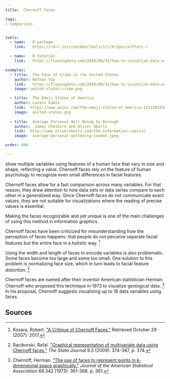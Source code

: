 ```yaml
---
title:  Chernoff faces

tags:
- comparison


tools:
  - name:   R package
    link:   https://rdrr.io/cran/DescTools/src/R/SpecialPlots.r

  - name:   R tutorial
    link:   https://flowingdata.com/2010/08/31/how-to-visualize-data-with-cartoonish-faces/

examples:
  - title:  The Face of Crime in the United States
    author: Nathan Yau
    link:   https://flowingdata.com/2010/08/31/how-to-visualize-data-with-cartoonish-faces/#jp-carousel-20488
    image: united-states-crime.png

  - title:  The Emoji States of America
    author: Lazaro Gamio
    link:  https://www.axios.com/the-emoji-states-of-america-1513302318-0ca61705-de75-4c8f-8521-5cbab12a45f2.html
    image:  united-states.png
 
  - title:  Average Personal Well-Being by Borough
    author:  James Cheshire and Oliver Uberti
    link:  http://www.oliveruberti.com/the-information-capital
    image:  average-personal-wellbeing-london.jpeg

order: 480

---
```

show multiple variables using features of a human face that vary in size and shape, reflecting a value. Chernoff faces rely on the feature of human psychology to recognize even small differences in facial features.

<!--more-->

Chernoff faces allow for a fast comparison across many variables. For that reason, they draw attention to how data sets or data series compare to each other in a generalized way. Since Chernoff faces do not communicate exact values, they are not suitable for visualizations where the reading of precise values is essential.

Making the faces recognizable and yet unique is one of the main challenges of using this method in information graphics. 


Chernoff faces have been criticized for misunderstanding how the perception of faces happens: that people do not perceive separate facial features but the entire face in a holistic way. [^kosara]

Using the width and length of faces to encode variables is also problematic. Some faces become too large and some too small. One solution to this problem is normalizing face size,  which in turn leads to facial feature distortion. [^raciborski]

Chernoff faces are named after their inventor American statistician Herman Chernoff who proposed this technique in 1973 to visualize geological data. [^chernoff] In his proposal, Chernoff suggests visualizing up to 18 data variables using faces.

## Sources
[^kosara]: Kosara, Robert. ["A Critique of Chernoff Faces."](https://eagereyes.org/criticism/chernoff-faces) Retrieved October 29 (2007): 2017.
[^raciborski]: Raciborski, Rafal. ["Graphical representation of multivariate data using Chernoff faces."](https://ageconsearch.umn.edu/record/142994/files/sjart_gr0038.pdf) *The Stata Journal* 9.3 (2009): 374-387, p. 374.
[^chernoff]: Chernoff, Herman. ["The use of faces to represent points in k-dimensional space graphically."](http://www.apprendre-en-ligne.net/mathematica/3.3/chernoff.pdf) *Journal of the American Statistical Association* 68.342 (1973): 361-368. p. 361.
